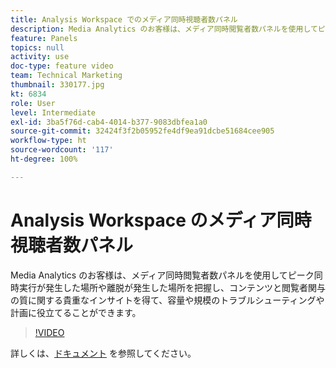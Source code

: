 ```yaml
---
title: Analysis Workspace でのメディア同時視聴者数パネル
description: Media Analytics のお客様は、メディア同時閲覧者数パネルを使用してピーク同時実行が発生した場所や離脱が発生した場所を把握し、コンテンツと閲覧者関与の質に関する貴重なインサイトを得て、容量や規模のトラブルシューティングや計画に役立てることができます。
feature: Panels
topics: null
activity: use
doc-type: feature video
team: Technical Marketing
thumbnail: 330177.jpg
kt: 6834
role: User
level: Intermediate
exl-id: 3ba5f76d-cab4-4014-b377-9083dbfea1a0
source-git-commit: 32424f3f2b05952fe4df9ea91dcbe51684cee905
workflow-type: ht
source-wordcount: '117'
ht-degree: 100%

---
```


# Analysis Workspace のメディア同時視聴者数パネル

Media Analytics のお客様は、メディア同時閲覧者数パネルを使用してピーク同時実行が発生した場所や離脱が発生した場所を把握し、コンテンツと閲覧者関与の質に関する貴重なインサイトを得て、容量や規模のトラブルシューティングや計画に役立てることができます。

>[!VIDEO](https://video.tv.adobe.com/v/330177/?quality=12&learn=on)

詳しくは、[ドキュメント](https://experienceleague.adobe.com/docs/analytics/analyze/analysis-workspace/panels/media-concurrent-viewers.html?lang=ja#analysis-workspace) を参照してください。
